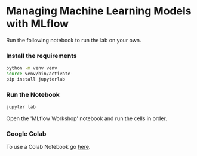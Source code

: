 # Managing Machine Learning Models with MLflow
Run the following notebook to run the lab on your own.

### Install the requirements
```sh
python -m venv venv
source venv/bin/activate
pip install jupyterlab
```

### Run the Notebook
```sh
jupyter lab
```

Open the 'MLflow Workshop' notebook and run the cells in order.


### Google Colab
To use a Colab Notebook go [here](https://colab.research.google.com/drive/1RzqWVqfYYRMS2PJx0U1f5TCYDjtbyclE?usp=sharing).
